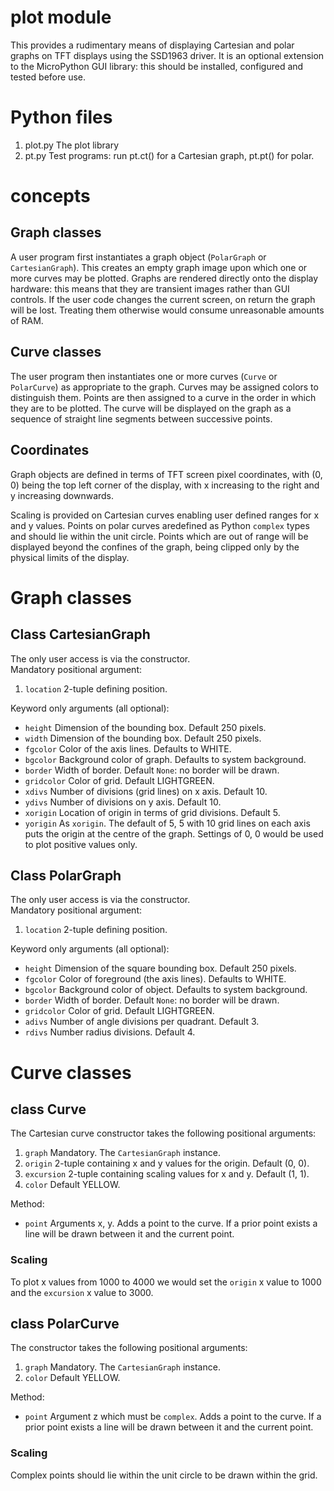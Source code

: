 # plot module

This provides a rudimentary means of displaying Cartesian and polar graphs on TFT displays using
the SSD1963 driver. It is an optional extension to the MicroPython GUI library: this should be
installed, configured and tested before use.

# Python files

 1. plot.py The plot library
 2. pt.py Test programs: run pt.ct() for a Cartesian graph, pt.pt() for polar.

# concepts

## Graph classes

A user program first instantiates a graph object (``PolarGraph`` or ``CartesianGraph``). This
creates an empty graph image upon which one or more curves may be plotted. Graphs are rendered
directly onto the display hardware: this means that they are transient images rather than GUI
controls. If the user code changes the current screen, on return the graph will be lost. Treating
them otherwise would consume unreasonable amounts of RAM.

## Curve classes

The user program then instantiates one or more curves (``Curve`` or ``PolarCurve``) as appropriate
to the graph. Curves may be assigned colors to distinguish them. Points are then assigned to a
curve in the order in which they are to be plotted. The curve will be displayed on the graph as a
sequence of straight line segments between successive points.

## Coordinates

Graph objects are defined in terms of TFT screen pixel coordinates, with (0, 0) being the top left
corner of the display, with x increasing to the right and y increasing downwards.

Scaling is provided on Cartesian curves enabling user defined ranges for x and y values. Points on
polar curves aredefined as Python ``complex`` types and should lie within the unit circle. Points
which are out of range will be displayed beyond the confines of the graph, being clipped only by
the physical limits of the display.

# Graph classes

## Class CartesianGraph

The only user access is via the constructor.  
Mandatory positional argument:  
 1. ``location`` 2-tuple defining position.

Keyword only arguments (all optional):  
 * ``height`` Dimension of the bounding box. Default 250 pixels.
 * ``width`` Dimension of the bounding box. Default 250 pixels.
 * ``fgcolor`` Color of the axis lines. Defaults to WHITE.
 * ``bgcolor`` Background color of graph. Defaults to system background.
 * ``border`` Width of border. Default ``None``: no border will be drawn.
 * ``gridcolor`` Color of grid. Default LIGHTGREEN.
 * ``xdivs`` Number of divisions (grid lines) on x axis. Default 10.
 * ``ydivs`` Number of divisions on y axis. Default 10.
 * ``xorigin`` Location of origin in terms of grid divisions. Default 5.
 * ``yorigin`` As ``xorigin``. The default of 5, 5 with 10 grid lines on each axis puts the origin
 at the centre of the graph. Settings of 0, 0 would be used to plot positive values only.

## Class PolarGraph

The only user access is via the constructor.  
Mandatory positional argument:  
 1. ``location`` 2-tuple defining position.

Keyword only arguments (all optional):  
 * ``height`` Dimension of the square bounding box. Default 250 pixels.
 * ``fgcolor`` Color of foreground (the axis lines). Defaults to WHITE.
 * ``bgcolor`` Background color of object. Defaults to system background.
 * ``border`` Width of border. Default ``None``: no border will be drawn.
 * ``gridcolor`` Color of grid. Default LIGHTGREEN.
 * ``adivs`` Number of angle divisions per quadrant. Default 3.
 * ``rdivs`` Number radius divisions. Default 4.

# Curve classes

## class Curve

The Cartesian curve constructor takes the following positional arguments:

 1. ``graph`` Mandatory. The ``CartesianGraph`` instance.
 2. ``origin`` 2-tuple containing x and y values for the origin. Default (0, 0).
 3. ``excursion`` 2-tuple containing scaling values for x and y. Default (1, 1).
 4. ``color`` Default YELLOW.

Method:
 * ``point`` Arguments x, y. Adds a point to the curve. If a prior point exists a line will be drawn
 between it and the current point.

### Scaling

To plot x values from 1000 to 4000 we would set the ``origin`` x value to 1000 and the ``excursion``
x value to 3000.

## class PolarCurve

The constructor takes the following positional arguments:
 1. ``graph`` Mandatory. The ``CartesianGraph`` instance.
 2. ``color`` Default YELLOW.

Method:
 * ``point`` Argument z which must be ``complex``. Adds a point to the curve. If a prior point
 exists a line will be drawn between it and the current point.

### Scaling

Complex points should lie within the unit circle to be drawn within the grid.
